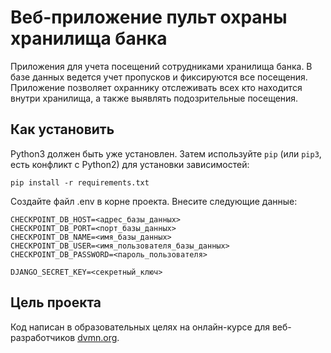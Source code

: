 # Веб-приложение пульт охраны хранилища банка

Приложения для учета посещений сотрудниками хранилища банка.
В базе данных ведется учет пропусков и фиксируются все посещения. Приложение позволяет охраннику отслеживать всех кто находится внутри хранилища, а также выявлять подозрительные посещения.

## Как установить

Python3 должен быть уже установлен. 
Затем используйте `pip` (или `pip3`, есть конфликт с Python2) для установки зависимостей:
```
pip install -r requirements.txt
```

Создайте файл .env в корне проекта. Внесите следующие данные:
```
CHECKPOINT_DB_HOST=<адрес_базы_данных>
CHECKPOINT_DB_PORT=<порт_базы_данных>
CHECKPOINT_DB_NAME=<имя_базы_данных>
CHECKPOINT_DB_USER=<имя_пользователя_базы_данных>
CHECKPOINT_DB_PASSWORD=<пароль_пользователя>

DJANGO_SECRET_KEY=<секретный_ключ>
```

## Цель проекта

Код написан в образовательных целях на онлайн-курсе для веб-разработчиков [dvmn.org](https://dvmn.org/).